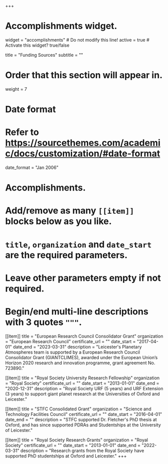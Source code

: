 +++
# Accomplishments widget.
widget = "accomplishments"  # Do not modify this line!
active = true  # Activate this widget? true/false

title = "Funding Sources"
subtitle = ""

# Order that this section will appear in.
weight = 7

# Date format
#   Refer to https://sourcethemes.com/academic/docs/customization/#date-format
date_format = "Jan 2006"

# Accomplishments.
#   Add/remove as many `[[item]]` blocks below as you like.
#   `title`, `organization` and `date_start` are the required parameters.
#   Leave other parameters empty if not required.
#   Begin/end multi-line descriptions with 3 quotes `"""`.

[[item]]
  title = "European Research Council Consolidator Grant"
  organization = "European Research Council"
  certificate_url = ""
  date_start = "2017-04-01"
  date_end = "2023-03-31"
  description = "Leicester's Planetary Atmospheres team is  supported by a European Research Council Consolidator Grant (GIANTCLIMES), awarded under the European Union’s Horizon 2020 research and innovation programme, grant agreement No. 723890."

[[item]]
  title = "Royal Society University Research Fellowship"
  organization = "Royal Society"
  certificate_url = ""
  date_start = "2013-01-01"
  date_end = "2020-12-31"
  description = "Royal Society URF (5 years) and URF Extension (3 years) to support giant planet research at the Universities of Oxford and Leicester."

[[item]]
  title = "STFC Consolidated Grant"
  organization = "Science and Technology Facilities Council"
  certificate_url = ""
  date_start = "2016-04-01"
  date_end = ""
  description = "STFC supported Dr. Fletcher's PhD thesis at Oxford, and has since supported PDRAs and Studentships at the University of Leicester."


  [[item]]
    title = "Royal Society Research Grants"
    organization = "Royal Society"
    certificate_url = ""
    date_start = "2013-01-01"
    date_end = "2022-03-31"
    description = "Research grants from the Royal Society have supported PhD studentships at Oxford and Leicester."
+++

